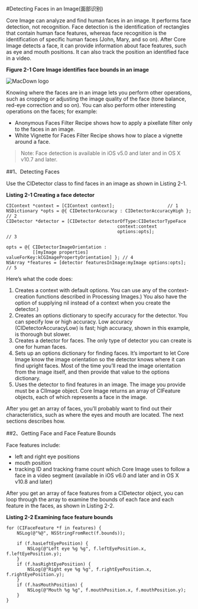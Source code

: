 #Detecting Faces in an Image(面部识别)

Core Image can analyze and find human faces in an image. It performs face detection, not recognition. Face detection is the identification of rectangles that contain human face features, whereas face recognition is the identification of specific human faces (John, Mary, and so on). After Core Image detects a face, it can provide information about face features, such as eye and mouth positions. It can also track the position an identified face in a video.

**Figure 2-1  Core Image identifies face bounds in an image**

![MacDown logo](https://developer.apple.com/library/prerelease/content/documentation/GraphicsImaging/Conceptual/CoreImaging/art/face_detection_2x.png)

Knowing where the faces are in an image lets you perform other operations, such as cropping or adjusting the image quality of the face (tone balance, red-eye correction and so on). You can also perform other interesting operations on the faces; for example:

* Anonymous Faces Filter Recipe shows how to apply a pixellate filter only to the faces in an image.
* White Vignette for Faces Filter Recipe shows how to place a vignette around a face.

>Note: Face detection is available in iOS v5.0 and later and in OS X v10.7 and later.


##1、Detecting Faces

Use the CIDetector class to find faces in an image as shown in Listing 2-1.

**Listing 2-1  Creating a face detector**

```
CIContext *context = [CIContext context];                    // 1
NSDictionary *opts = @{ CIDetectorAccuracy : CIDetectorAccuracyHigh };      // 2
CIDetector *detector = [CIDetector detectorOfType:CIDetectorTypeFace
                                          context:context
                                          options:opts];                    // 3
 
opts = @{ CIDetectorImageOrientation :
          [[myImage properties] valueForKey:kCGImagePropertyOrientation] }; // 4
NSArray *features = [detector featuresInImage:myImage options:opts];        // 5
```

Here’s what the code does:

1. Creates a context with default options. You can use any of the context-creation functions described in Processing Images.) You also have the option of supplying nil instead of a context when you create the detector.)
2. Creates an options dictionary to specify accuracy for the detector. You can specify low or high accuracy. Low accuracy (CIDetectorAccuracyLow) is fast; high accuracy, shown in this example, is thorough but slower.
3. Creates a detector for faces. The only type of detector you can create is one for human faces.
4. Sets up an options dictionary for finding faces. It’s important to let Core Image know the image orientation so the detector knows where it can find upright faces. Most of the time you’ll read the image orientation from the image itself, and then provide that value to the options dictionary.
5. Uses the detector to find features in an image. The image you provide must be a CIImage object. Core Image returns an array of CIFeature objects, each of which represents a face in the image.

After you get an array of faces, you’ll probably want to find out their characteristics, such as where the eyes and mouth are located. The next sections describes how.

##2、Getting Face and Face Feature Bounds

Face features include:

* left and right eye positions
* mouth position
* tracking ID and tracking frame count which Core Image uses to follow a face in a video segment (available in iOS v6.0 and later and in OS X v10.8 and later)

After you get an array of face features from a CIDetector object, you can loop through the array to examine the bounds of each face and each feature in the faces, as shown in Listing 2-2.

**Listing 2-2  Examining face feature bounds**

```
for (CIFaceFeature *f in features) {
    NSLog(@"%@", NSStringFromRect(f.bounds));
 
    if (f.hasLeftEyePosition) {
        NSLog(@"Left eye %g %g", f.leftEyePosition.x, f.leftEyePosition.y);
    }
    if (f.hasRightEyePosition) {
        NSLog(@"Right eye %g %g", f.rightEyePosition.x, f.rightEyePosition.y);
    }
    if (f.hasMouthPosition) {
        NSLog(@"Mouth %g %g", f.mouthPosition.x, f.mouthPosition.y);
    }
}
```






